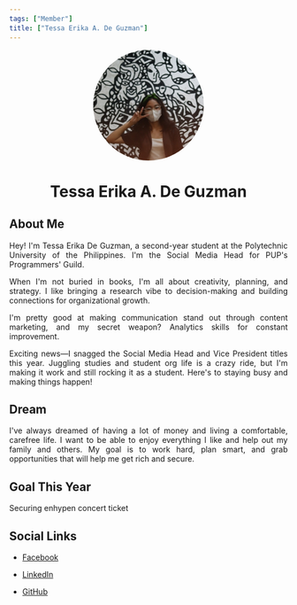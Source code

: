 ```yaml
---
tags: ["Member"]
title: ["Tessa Erika A. De Guzman"]
---
```


<TagLinks/>

<div align="center">
  <div style="border-radius: 50%; overflow: hidden; width: 200px; height: 200px;">
    <img src="../../images/asset.jpg" width="200" height="200" style="object-fit: cover; width: 100%; height: 100%;" />
  </div>
</div>

<div align="center">
  <h1>Tessa Erika A. De Guzman</h1>
</div>

<div style="text-align: justify;">
  <h2>About Me</h2>
  <p>
Hey! I'm Tessa Erika De Guzman, a second-year student at the Polytechnic University of the Philippines. I'm the Social Media Head for PUP's Programmers' Guild.

When I'm not buried in books, I'm all about creativity, planning, and strategy. I like bringing a research vibe to decision-making and building connections for organizational growth.

I'm pretty good at making communication stand out through content marketing, and my secret weapon? Analytics skills for constant improvement.

Exciting news—I snagged the Social Media Head and Vice President titles this year. Juggling studies and student org life is a crazy ride, but I'm making it work and still rocking it as a student. Here's to staying busy and making things happen! 
</p>

  <h2>Dream</h2>
  <p>
  I've always dreamed of having a lot of money and living a comfortable, carefree life. I want to be able to enjoy everything I like and help out my family and others. My goal is to work hard, plan smart, and grab opportunities that will help me get rich and secure.
  </p>
  
  <h2>Goal This Year</h2>
  <p>
  Securing enhypen concert ticket
  </p>

  <h2>Social Links</h2>
  <ul>
    <li>
      <p>
        <a href="https://www.facebook.com/tessaerika.deguzman/">Facebook</a>
      </p>
    </li>
    <li>
      <p>
        <a href="https://www.linkedin.com/in/tessa-erika-d-53aa77265/">LinkedIn</a>
      </p>
    </li>
    <li>
      <p>
        <a href="https://github.com/AssetAkire">GitHub</a>
      </p>
    </li>
  </ul>
</div>